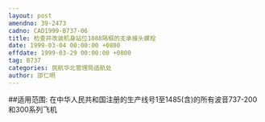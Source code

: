 ```yaml
---
layout: post
amendno: 39-2473
cadno: CAD1999-B737-06
title: 检查并改装机身站位1088隔框的支承接头螺栓
date: 1999-03-04 00:00:00 +0800
effdate: 1999-03-29 00:00:00 +0800
tag: B737
categories: 民航华北管理局适航处
author: 邵仁明
---
```


##适用范围:
在中华人民共和国注册的生产线号1至1485(含)的所有波音737-200和300系列飞机


